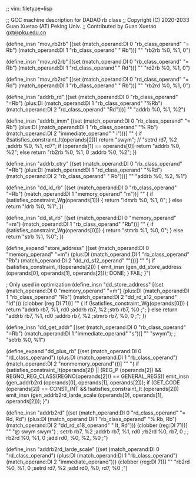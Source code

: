 ;; vim: filetype=lisp

;; GCC machine description for DADAO rb class
;; Copyright (C) 2020-2033 Guan Xuetao (AT) Peking Univ.
;; Contributed by Guan Xuetao <gxt@pku.edu.cn>

(define_insn "mov_rb2rb"
  [(set (match_operand:DI 0 "rb_class_operand" "= Rb")
        (match_operand:DI 1 "rb_class_operand" "  Rb"))]
	""
	"rb2rb	%0, %1, 0")

(define_insn "mov_rd2rb"
  [(set (match_operand:DI 0 "rb_class_operand" "= Rb")
        (match_operand:DI 1 "rd_class_operand" "  Rd"))]
	""
	"rd2rb	%0, %1, 0")

(define_insn "mov_rb2rd"
  [(set (match_operand:DI 0 "rd_class_operand" "= Rd")
        (match_operand:DI 1 "rb_class_operand" "  Rb"))]
	""
	"rb2rd	%0, %1, 0")

(define_insn "addrb_rd"
  [(set      (match_operand:DI 0 "rb_class_operand" "=Rb")
    (plus:DI (match_operand:DI 1 "rb_class_operand" "%Rb")
             (match_operand:DI 2 "rd_class_operand" "Rd")))]
	""
	"addrb	%0, %1, %2")


(define_insn "addrb_imm"
  [(set       (match_operand:DI 0 "rb_class_operand"  "= Rb")
     (plus:DI (match_operand:DI 1 "rb_class_operand"  "% Rb")
              (match_operand:DI 2 "immediate_operand" "  i")))]
        ""
        {
          if (!satisfies_constraint_It(operands[2]))
                return  "swym"; // "setrd  rd7, %2 \;addrb %0, %1, rd7";
          if (operands[1] == operands[0])
                return  "addrb  %0, %2";
          else
                return  "rb2rb  %0, %1, 0       \;addrb %0, %2";
        })

(define_insn "addrb_ctry"
  [(set      (match_operand:DI 0 "rb_class_operand"  "=Rb")
    (plus:DI (match_operand:DI 1 "rd_class_operand"  "%Rd")
             (match_operand:DI 2 "rb_class_operand"  " Rb")))]
	""
	"addrb	%0, %2, %1")

(define_insn "dd_ld_rb"
  [(set (match_operand:DI 0 "rb_class_operand" "=Rb")
        (match_operand:DI 1 "memory_operand"     "m"))]
	""
	{
	  if (satisfies_constraint_Wg(operands[1])) {
                return "ldmrb   %0, %1, 0";
          }
          else
                return "ldrb    %0, %1";
	})

(define_insn "dd_st_rb"
  [(set (match_operand:DI 0 "memory_operand"   "=m")
        (match_operand:DI 1 "rb_class_operand" "Rb"))]
	""
	{
	  if (satisfies_constraint_Wg(operands[0])) {
		return "stmrb	%1, %0, 0";
	  }
	  else
		return "strb	%1, %0";
	})

(define_expand "store_address"
  [(set      (match_operand:DI 0 "memory_operand"    "=m")
    (plus:DI (match_operand:DI 1 "rb_class_operand"  "Rb")
             (match_operand:DI 2 "dd_rd_s12_operand" "")))]
	""
	"{
	  if (satisfies_constraint_It(operands[2])) {
	     emit_insn (gen_dd_store_address (operands[0], operands[1], operands[2]));
	     DONE;
	  }
	  FAIL;
	}")

; Only used in optimization
(define_insn "dd_store_address"
  [(set      (match_operand:DI 0 "memory_operand"    "=m")
    (plus:DI (match_operand:DI 1 "rb_class_operand"  "Rb")
	     (match_operand:DI 2 "dd_rd_s12_operand" "Id")))
	(clobber (reg:DI 71))]
	""
	{
	  if (!satisfies_constraint_Wg(operands[0]))
	    {
		return "addrb	rb7, %1, rd0	\;addrb	rb7, %2	\;strb	rb7, %0	\;";
	    }
	  else
		return "addrb   rb7, %1, rd0    \;addrb rb7, %2 \;stmrb  rb7, %0, 0 \;";
	})

(define_insn "dd_get_addr"
  [(set (match_operand:DI 0 "rb_class_operand" "=Rb")
        (match_operand:DI 1 "immediate_operand"  "s"))]
	""
	"swym");
;	"setrb	%0, %1")

(define_expand "dd_plus_rb"
  [(set      (match_operand:DI 0 "rd_class_operand")
    (plus:DI (match_operand:DI 1 "rb_class_operand")
             (match_operand:DI 2 "nonmemory_operand")))]
	""
	"{
	  if (satisfies_constraint_It(operands[2]) ||
	     (REG_P (operands[2]) &&
	      REGNO_REG_CLASS(REGNO(operands[2])) == GENERAL_REGS))
	    emit_insn (gen_addrb2rd (operands[0], operands[1], operands[2]));
	  if (GET_CODE (operands[2]) == CONST_INT &&
	     !satisfies_constraint_It (operands[2]))
	   emit_insn (gen_addrb2rd_larde_scale (operands[0], operands[1], operands[2]));
	}")

(define_insn "addrb2rd"
  [(set      (match_operand:DI 0 "rd_class_operand"  "= Rd, Rd")
    (plus:DI (match_operand:DI 1 "rb_class_operand"  "% Rb, Rb")
	     (match_operand:DI 2 "dd_rd_s18_operand" "  It, Rd")))
	(clobber (reg:DI 71))]
	""
	"@
	swym
	swym")
;	setrb	rb7, %2	\;addrb	rb7, %1, rd0	\;rb2rd	%0, rb7, 0	\;
;	rb2rd	%0, %1, 0	\;add	rd0, %0, %2, %0	\;")

(define_insn "addrb2rd_larde_scale"
  [(set      (match_operand:DI 0 "rd_class_operand")
    (plus:DI (match_operand:DI 1 "rb_class_operand")
             (match_operand:DI 2 "immediate_operand")))
	(clobber (reg:DI 7))]
	""
	"rb2rd	%0, %1, 0	\;setrd	rd7, %2	\;add	rd0, %0, rd7, %0	\;")
